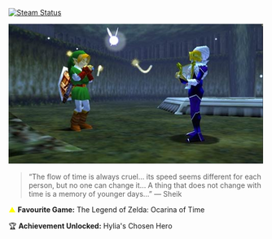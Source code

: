 [![Steam Status](https://github-readme-steam-card.vercel.app/status/?steamid=76561198408915854&show_in_game_bg=true&show_recent_game_bg=true)](https://steamcommunity.com/id/5upern1ce/)

![Nintendo Logo](./images/ocarina_sheik.jpg)

> “The flow of time is always cruel... its speed seems different for each person, but no one can change it... A thing that does not change with time is a memory of younger days...” — Sheik

 
<span style="color: yellow;">▲</span> **Favourite Game:** The Legend of Zelda: Ocarina of Time

🏆 **Achievement Unlocked:** Hylia's Chosen Hero